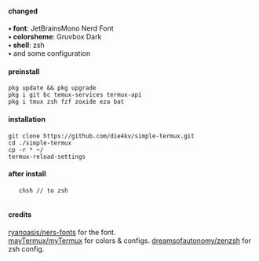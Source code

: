 #### changed  

   **• font**: JetBrainsMono Nerd Font  
   **• colorsheme**: Gruvbox Dark  
   **• shell**: zsh    
   **•** and some configuration  
       
#### preinstall  
        
        
    pkg update && pkg upgrade  
    pkg i git bc temux-services termux-api  
    pkg i tmux zsh fzf zoxide eza bat  

        
      
#### installation  

  ```  
  git clone https://github.com/die4kv/simple-termux.git
  cd ./simple-termux
  cp -r * ~/
  termux-reload-settings  
  ```    
     
#### after install  
    
  ```
     chsh // to zsh  
     
  ```  


#### credits  

  [ryanoasis/ners-fonts](https://github.com/ryanoasis/nerd-fonts) for the font.  
  [mayTermux/myTermux](https://github.com/mayTermux/myTermux) for colors & configs.
  [dreamsofautonomy/zenzsh](https://github.com/dreamsofautonomy/zensh) for zsh config.
